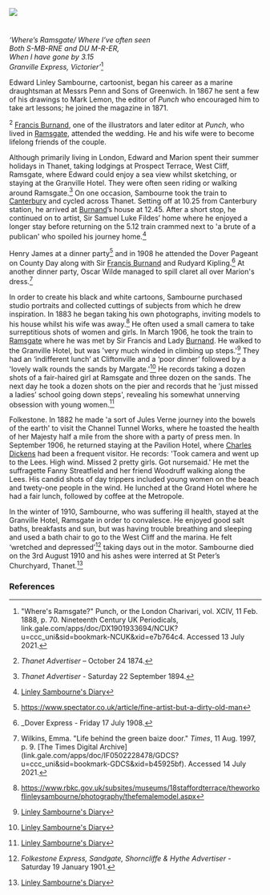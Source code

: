 <a href="https://dev.visual-essays.app"><img src="https://dev-visual-essays.netlify.app/images/ve-button.png"></a> 
<param ve-config title="Edward Linley Sambourne (1844-1910)" author="Michelle Crowther" layout="vtl" banner="/images/banners/19c.jpg">

<param ve-entity eid="Q693450" aliases="Greenwich">
<param ve-entity eid="Q618045" aliases="Margate">
<param ve-entity eid="Q922739" aliases="Broadstairs">
<param ve-entity eid="Q375314" aliases="Folkestone">

#
 
_‘Where’s Ramsgate/ Where I’ve often seen   
Both S-MB-RNE and DU M-R-ER,   
When I have gone by 3.15   
Granville Express, Victorier’_[^ref1]    
<param ve-image url="https://upload.wikimedia.org/wikipedia/commons/6/61/The_sands%2C_Ramsgate%2C_Kent%2C_England%2C_ca._1899.jpg" label="The sands, Ramsgate, Kent. c.1899" attribution="Detroit Publishing Co., under license from Photoglob Zürich, Public domain, via Wikimedia Commons">

Edward Linley Sambourne, cartoonist, began his career as a marine draughtsman at Messrs Penn and Sons of Greenwich. In 1867 he sent a few of his drawings to Mark Lemon, the editor of _Punch_ who encouraged him to take art lessons; he joined the magazine in 1871.
<param ve-image url="https://upload.wikimedia.org/wikipedia/commons/6/64/Edward_Linley_Sambourne%2C_self_portrait_1891.png” label=”Edward Linley Sambourne” attribution=”Public domain, via Wikimedia Commons”>

A few years later, after inheriting from his aunt, Sambourne married Marion Herapath at St Peter’s Church, Thanet in 1874. His bride was the daughter of Spencer Herapath, a wealthy London stockbroker who had built Westwood Lodge as a holiday home. The wedding attracted visitors from London and 'a more imposing and pretty wedding has never been witnessed in the Isle of Thanet.' Special trains brought the visitors to Broadstairs station which was decorated with evergreens and flowers.[^ref2]  [Francis Burnand](/19c/19c-burnand-biography), one of the illustrators and later editor at _Punch_, who lived in [Ramsgate](/19c/19c-ramsgate), attended the wedding. He and his wife were to become lifelong friends of the couple. 
<param ve-image url="https://upload.wikimedia.org/wikipedia/commons/4/41/St_Peters_Church%2C_Broadstairs.jpg" label="St Peter's Church, Broadstairs" attribution="Graham Pritchard, CC BY-SA 2.0, via Wikimedia Commons">

Although primarily living in London, Edward and Marion spent their summer holidays in Thanet, taking lodgings at Prospect Terrace, West Cliff, Ramsgate, where Edward could enjoy a sea view whilst sketching, or staying at the Granville Hotel. They were often seen riding or walking around Ramsgate.[^ref3]   On one occasion, Sambourne took the train to [Canterbury](/19c/19c-canterbury) and cycled across Thanet. Setting off at 10.25 from Canterbury station, he arrived at [Burnand](/19c/19c-burnand-biography)’s house at 12.45. After a short stop, he continued on to artist, Sir Samuel Luke Fildes’ home where he enjoyed a longer stay before returning on the 5.12 train crammed next to 'a brute of a publican' who spoiled his journey home.[^ref4] 
<param ve-image url=”https://upload.wikimedia.org/wikipedia/commons/8/82/Edward_Linley_Sambourne_Vanity_Fair_1892-01-16.jpg” label="Caricature of Mr EL Sambourne ("Sammy") c 1891 Published in Vanity Fair, 16 January 1892, as Men of the Day Number 528” attribution="Leslie Ward, Public domain, via Wikimedia Commons”>

The Sambournes moved in artistic and literary circles. In 1884 Edward met [Henry James](/19c/19c-james-biography) at a dinner party[^ref5]  and in 1908 he attended the Dover Pageant on County Day along with Sir [Francis Burnand](/19c/19c-burnand-biography) and Rudyard Kipling.[^ref6] At another dinner party, Oscar Wilde managed to spill claret all over Marion's dress.[^ref7]

In order to create his black and white cartoons, Sambourne purchased studio portraits and collected cuttings of subjects from which he drew inspiration. In 1883 he began taking his own photographs, inviting models to his house whilst his wife was away.[^ref8]   He often used a small camera to take surreptitious shots of women and girls. In March 1906, he took the train to [Ramsgate](/19c/19c-ramsgate) where he was met by Sir Francis and Lady [Burnand](/19c/19c-burnand-biography). He walked to the Granville Hotel, but was 'very much winded in climbing up steps.'[^ref9]  They had an ‘indifferent lunch’ at Cliftonville and a ‘poor dinner’ followed by a 'lovely walk rounds the sands by Margate.'[^ref10]  He records taking a dozen shots of a fair-haired girl at Ramsgate and three dozen on the sands. The next day he took a dozen shots on the pier and records that he 'just missed a ladies’ school going down steps', revealing his somewhat unnerving obsession with young women.[^ref11]  
<param ve-image url="https://upload.wikimedia.org/wikipedia/commons/0/01/Edward_Linley_Sambourne_modelling_10_Jan_1895.jpg” label="Self portrait of Linley Sambourne modelling for a Punch cartoon 'Quite English, You Know!'published Vol 108, Jan 19, 1895, pg 26." attribution="Heritage123 at English Wikipedia, Public domain, via Wikimedia Commons”>

Sambourne also visited [Folkestone](/19c/19c-folkestone). In 1882 he made 'a sort of Jules Verne journey into the bowels of the earth' to visit the Channel Tunnel Works, where he toasted the health of her Majesty half a mile from the shore with a party of press men. In September 1906, he returned staying at the Pavilion Hotel, where [Charles Dickens](/dickens/dickens-folkestone) had been a frequent visitor. He records: 'Took camera and went up to the Lees. High wind. Missed 2 pretty girls. Got nursemaid.' He met the suffragette Fanny Streatfield and her friend Woodruff walking along the Lees. His candid shots of day trippers included young women on the beach and twety-one people in the wind. He lunched at the Grand Hotel where he had a fair lunch, followed by coffee at the Metropole. 
<param ve-image url="https://upload.wikimedia.org/wikipedia/commons/d/df/Lee%27s_Promenade_and_Bandstand%2C_Folkestone%2C_England-LCCN2002696748.tif" label="Promenade and Bandstand, Folkestone, c.1890-1900" attribution="Photochrom Print Collection, Public domain, via Wikimedia Commons">

In the winter of 1910, Sambourne, who was suffering ill health, stayed at the Granville Hotel, Ramsgate in order to convalesce. He enjoyed good salt baths, breakfasts and sun, but was having trouble breathing and sleeping and used a bath chair to go to the West Cliff and the marina. He felt ‘wretched and depressed’[^ref12]  taking days out in the motor. Sambourne died on the 3rd August 1910 and his ashes were interred at St Peter’s Churchyard, Thanet.[^ref13]
<param ve-image url="https://stor.artstor.org/stor/c588a4b8-e77a-4b52-bf74-c1dc705350b8" label="Granville Hotel, Ramsgate">

### References

[^ref1]: "Where's Ramsgate?" Punch, or the London Charivari, vol. XCIV, 11 Feb. 1888, p. 70. Nineteenth Century UK Periodicals, link.gale.com/apps/doc/DX1901933694/NCUK?u=ccc_uni&sid=bookmark-NCUK&xid=e7b764c4. Accessed 13 July 2021.  
[^ref2]: _Thanet Advertiser_ – October 24 1874.   
[^ref3]: _Thanet Advertiser_ - Saturday 22 September 1894.    
[^ref4]: [Linley Sambourne's Diary](https://www.rbkc.gov.uk/pdf/LSH1896v3.pdf)   
[^ref5]: https://www.spectator.co.uk/article/fine-artist-but-a-dirty-old-man   
[^ref6]: _Dover Express - Friday 17 July 1908.   
[^ref7]: Wilkins, Emma. "Life behind the green baize door." _Times_, 11 Aug. 1997, p. 9. [The Times Digital Archive](link.gale.com/apps/doc/IF0502228478/GDCS? u=ccc_uni&sid=bookmark-GDCS&xid=b45925bf). Accessed 14 July 2021.   
[^ref8]: https://www.rbkc.gov.uk/subsites/museums/18staffordterrace/theworkoflinleysambourne/photography/thefemalemodel.aspx   
[^ref9]: [Linley Sambourne's Diary](https://www.rbkc.gov.uk/pdf/LSH1906v2.pdf)   
[^ref10]: [Linley Sambourne's Diary](https://www.rbkc.gov.uk/pdf/LSH1906v2.pdf)   
[^ref11]: [Linley Sambourne's Diary](https://www.rbkc.gov.uk/pdf/LSH1906v2.pdf)   
[^ref12]: _Folkestone Express, Sandgate, Shorncliffe & Hythe Advertiser_ - Saturday 19 January 1901.   
[^ref13]: [Linley Sambourne's Diary](https://www.rbkc.gov.uk/pdf/LSH1910v3.pdf)   
[^ref14]: _The East Kent Times_ - 10 August 1910.   
       
